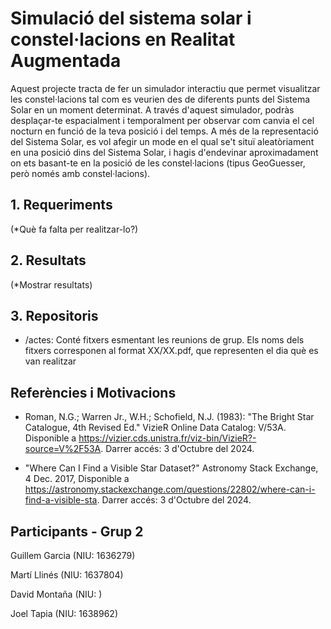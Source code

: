 # Simulació del sistema solar i constel·lacions en Realitat Augmentada

Aquest projecte tracta de fer un simulador interactiu que permet visualitzar les constel·lacions tal com es veurien des de diferents punts del Sistema Solar en un moment determinat. A través d'aquest simulador, podràs desplaçar-te espacialment i temporalment per observar com canvia el cel nocturn en funció de la teva posició i del temps. A més de la representació del Sistema Solar, es vol afegir un mode en el qual se't situï aleatòriament en una posició dins del Sistema Solar, i hagis d'endevinar aproximadament on ets basant-te en la posició de les constel·lacions (tipus GeoGuesser, però només amb constel·lacions).

## 1. Requeriments
(*Què fa falta per realitzar-lo?)

## 2. Resultats
(*Mostrar resultats)

## 3. Repositoris 
* /actes: Conté fitxers esmentant les reunions de grup. Els noms dels fitxers corresponen al format XX/XX.pdf, que representen el dia què es van realitzar


## Referències i Motivacions
* Roman, N.G.; Warren Jr., W.H.; Schofield, N.J. (1983): "The Bright Star Catalogue, 4th Revised Ed." VizieR Online Data Catalog: V/53A. Disponible a https://vizier.cds.unistra.fr/viz-bin/VizieR?-source=V%2F53A. Darrer accés: 3 d'Octubre del 2024.

* "Where Can I Find a Visible Star Dataset?" Astronomy Stack Exchange, 4 Dec. 2017, Disponible a https://astronomy.stackexchange.com/questions/22802/where-can-i-find-a-visible-sta. Darrer accés: 3 d'Octubre del 2024.

## Participants - Grup 2
Guillem Garcia (NIU: 1636279)

Martí Llinés (NIU: 1637804)

David Montaña (NIU: )

Joel Tapia (NIU: 1638962)




